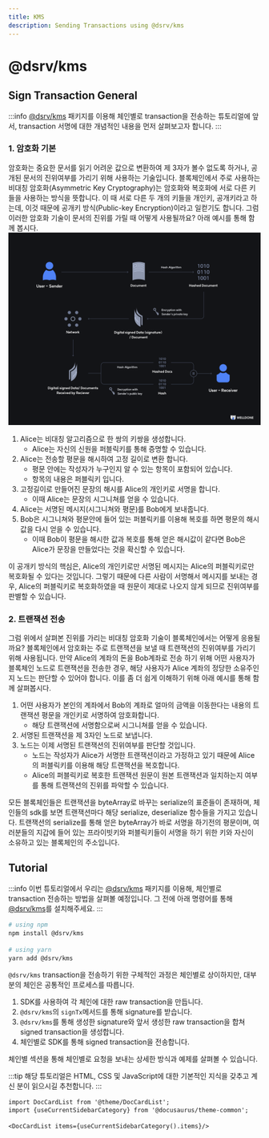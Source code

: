 ```yaml
---
title: KMS
description: Sending Transactions using @dsrv/kms
---
```


# @dsrv/kms

## Sign Transaction General

:::info
[@dsrv/kms](https://www.npmjs.com/package/@dsrv/kms) 패키지를 이용해 체인별로 transaction을 전송하는 튜토리얼에 앞서, transaction 서명에 대한 개념적인 내용을 먼저 살펴보고자 합니다.
:::

### 1. 암호화 기본

암호화는 중요한 문서를 읽기 어려운 값으로 변환하여 제 3자가 볼수 없도록 하거나, 공개된 문서의 진위여부를 가리기 위해 사용하는 기술입니다. 블록체인에서 주로 사용하는 비대칭 암호화(Asymmetric Key Cryptography)는 암호화와 복호화에 서로 다른 키들을 사용하는 방식을 뜻합니다. 이 때 서로 다른 두 개의 키들을 개인키, 공개키라고 하는데, 이것 때문에 공개키 방식(Public-key Encryption)이라고 일컫기도 합니다. 그럼 이러한 암호화 기술이 문서의 진위를 가릴 때 어떻게 사용될까요? 아래 예시를 통해 함께 봅시다.
![kms-tutorial](./img/kms-tutorial.png 'kms-tutorial')

1. Alice는 비대칭 알고리즘으로 한 쌍의 키쌍을 생성합니다.
   - Alice는 자신의 신원을 퍼블릭키를 통해 증명할 수 있습니다.
2. Alice는 전송할 평문을 해시하여 고정 길이로 변환 합니다.
   - 평문 안에는 작성자가 누구인지 알 수 있는 항목이 포함되어 있습니다.
   - 항목의 내용은 퍼블릭키 입니다.
3. 고정길이로 만들어진 문장의 해시를 Alice의 개인키로 서명을 합니다.
   - 이때 Alice는 문장의 시그니쳐를 얻을 수 있습니다.
4. Alice는 서명된 메시지(시그니쳐와 평문)를 Bob에게 보내줍니다.
5. Bob은 시그니쳐와 평문안에 들어 있는 퍼블릭키를 이용해 복호를 하면 평문의 해시값을 다시 얻을 수 있습니다.
   - 이때 Bob이 평문을 해시한 값과 복호를 통해 얻은 해시값이 같다면 Bob은 Alice가 문장을 만들었다는 것을 확신할 수 있습니다.

이 공개키 방식의 핵심은, Alice의 개인키로만 서명된 메시지는 Alice의 퍼블릭키로만 복호화될 수 있다는 것입니다. 그렇기 때문에 다른 사람이 서명해서 메시지를 보내는 경우, Alice의 퍼블릭키로 복호화하였을 때 원문이 제대로 나오지 않게 되므로 진위여부를 판별할 수 있습니다.

### 2. 트랜잭션 전송

그럼 위에서 살펴본 진위를 가리는 비대칭 암호화 기술이 블록체인에서는 어떻게 응용될까요? 블록체인에서 암호화는 주로 트랜잭션을 보낼 때 트랜잭션의 진위여부를 가리기 위해 사용됩니다. 만약 Alice의 계좌의 돈을 Bob계좌로 전송 하기 위해 어떤 사용자가 블록체인 노드로 트랜잭션을 전송한 경우, 해당 사용자가 Alice 계좌의 정당한 소유주인지 노드는 판단할 수 있어야 합니다. 이를 좀 더 쉽게 이해하기 위해 아래 예시를 통해 함께 살펴봅시다.

1. 어떤 사용자가 본인의 계좌에서 Bob의 계좌로 얼마의 금액을 이동한다는 내용의 트랜잭션 평문을 개인키로 서명하여 암호화합니다.
   - 해당 트랜잭션에 서명함으로써 시그니쳐를 얻을 수 있습니다.
2. 서명된 트랜잭션을 제 3자인 노드로 보냅니다.
3. 노드는 이제 서명된 트랜잭션의 진위여부를 판단할 것입니다.
   - 노드는 작성자가 Alice가 서명한 트랜잭션이라고 가정하고 있기 때문에 Alice의 퍼블릭키를 이용해 해당 트랜잭션을 복호합니다.
   - Alice의 퍼블릭키로 복호한 트랜잭션 원문이 원본 트랜잭션과 일치하는지 여부를 통해 트랜잭션의 진위를 파악할 수 있습니다.

모든 블록체인들은 트랜잭션을 byteArray로 바꾸는 serialize의 표준들이 존재하며, 체인들의 sdk를 보면 트랜잭션마다 해당 serialize, deserialize 함수들을 가지고 있습니다. 트랜잭션의 serialize를 통해 얻은 byteArray가 바로 서명을 하기전의 평문이며, 여러분들의 지갑에 들어 있는 프라이빗키와 퍼블릭키들이 서명을 하기 위한 키와 자신이 소유하고 있는 블록체인의 주소입니다.

## Tutorial

:::info
이번 튜토리얼에서 우리는 [@dsrv/kms](https://www.npmjs.com/package/@dsrv/kms) 패키지를 이용해, 체인별로 transaction 전송하는 방법을 살펴볼 예정입니다. 그 전에 아래 명령어를 통해 [@dsrv/kms](https://www.npmjs.com/package/@dsrv/kms)를 설치해주세요.
:::

```bash
# using npm
npm install @dsrv/kms

# using yarn
yarn add @dsrv/kms
```

`@dsrv/kms` transaction을 전송하기 위한 구체적인 과정은 체인별로 상이하지만, 대부분의 체인은 공통적인 프로세스를 따릅니다.

1. SDK를 사용하여 각 체인에 대한 raw transaction을 만듭니다.
2. `@dsrv/kms`의 `signTx`메서드를 통해 signature를 받습니다.
3. `@dsrv/kms`를 통해 생성한 signature와 앞서 생성한 raw transaction을 합쳐 signed transaction을 생성합니다.
4. 체인별로 SDK를 통해 signed transaction을 전송합니다.

체인별 섹션을 통해 체인별로 요청을 보내는 상세한 방식과 예제를 살펴볼 수 있습니다.

:::tip
해당 튜토리얼은 HTML, CSS 및 JavaScript에 대한 기본적인 지식을 갖추고 계신 분이 읽으시길 추천합니다.
:::

```mdx-code-block
import DocCardList from '@theme/DocCardList';
import {useCurrentSidebarCategory} from '@docusaurus/theme-common';

<DocCardList items={useCurrentSidebarCategory().items}/>
```
